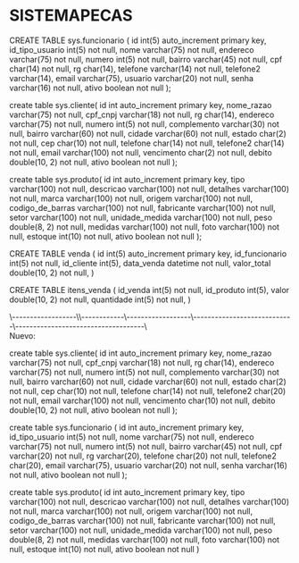 # SISTEMAPECAS


CREATE TABLE sys.funcionario (
id int(5) auto_increment primary key,
id_tipo_usuario int(5) not null,
nome varchar(75) not null,
endereco varchar(75) not null,
numero int(5) not null,
bairro varchar(45) not null,
cpf char(14) not null,
rg char(14),
telefone varchar(14) not null,
telefone2 varchar(14),
email varchar(75),
usuario varchar(20) not null,
senha varchar(16) not null,
ativo boolean not null
);

create table sys.cliente(
id int auto_increment primary key, 
nome_razao varchar(75) not null, 
cpf_cnpj varchar(18) not null, 
rg char(14), 
endereco varchar(75) not null, 
numero int(5) not null, 
complemento varchar(30) not null, 
bairro varchar(60) not null, 
cidade varchar(60) not null, 
estado char(2) not null, 
cep char(10) not null, 
telefone char(14) not null, 
telefone2 char(14) not null, 
email varchar(100) not null, 
vencimento char(2) not null, 
debito double(10, 2) not null, 
ativo boolean not null
);

create table sys.produto(
id int auto_increment primary key,
tipo varchar(100) not null, 
descricao varchar(100) not null, 
detalhes varchar(100) not null,
marca varchar(100) not null,
origem varchar(100) not null, 
codigo_de_barras varchar(100) not null, 
fabricante varchar(100) not null, 
setor varchar(100) not null, 
unidade_medida varchar(100) not null, 
peso double(8, 2) not null, 
medidas varchar(100) not null, 
foto varchar(100) not null, 
estoque int(10) not null, 
ativo boolean not null
);

CREATE TABLE venda (
    id int(5) auto_increment primary key,
    id_funcionario int(5) not null,
    id_cliente int(5),
    data_venda datetime not null,
    valor_total double(10, 2) not null,
)

CREATE TABLE itens_venda (
    id_venda int(5) not null,
    id_produto int(5),
    valor double(10, 2) not null,
    quantidade int(5) not null,
)

\\------------------\\\\------------\\\------------------\\\----------------------------\\------------------------------------\\\
Nuevo:

create table sys.cliente( id int auto_increment primary key, nome_razao varchar(75) not null, cpf_cnpj varchar(18) not null, rg char(14), endereco varchar(75) not null, numero int(5) not null, complemento varchar(30) not null, bairro varchar(60) not null, cidade varchar(60) not null, estado char(2) not null, cep char(10) not null, telefone char(14) not null, telefone2 char(20) not null, email varchar(100) not null, vencimento char(10) not null, debito double(10, 2) not null, ativo boolean not null );

create table sys.funcionario ( id int auto_increment primary key, id_tipo_usuario int(5) not null, nome varchar(75) not null, endereco varchar(75) not null, numero int(5) not null, bairro varchar(45) not null, cpf varchar(20) not null, rg varchar(20), telefone char(20) not null, telefone2 char(20), email varchar(75), usuario varchar(20) not null, senha varchar(16) not null, ativo boolean not null );

create table sys.produto( id int auto_increment primary key, tipo varchar(100) not null, descricao varchar(100) not null, detalhes varchar(100) not null, marca varchar(100) not null, origem varchar(100) not null, codigo_de_barras varchar(100) not null, fabricante varchar(100) not null, setor varchar(100) not null, unidade_medida varchar(100) not null, peso double(8, 2) not null, medidas varchar(100) not null, foto varchar(100) not null, estoque int(10) not null, ativo boolean not null )
